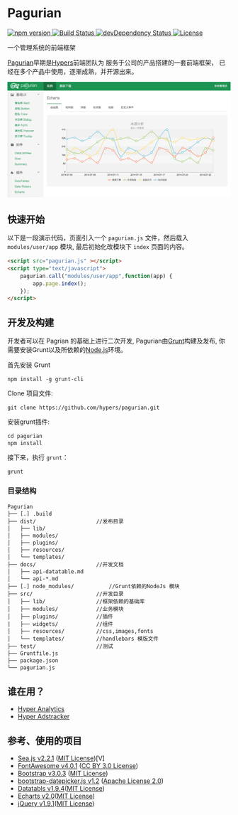 # Pagurian
[![npm version](https://img.shields.io/npm/v/pagurian.svg) ](https://www.npmjs.com/package/pagurian)
[![Build Status](https://travis-ci.org/hypers/pagurian.svg?branch=dev) ](https://travis-ci.org/hypers/pagurian)
[![devDependency Status](https://david-dm.org/hypers/pagurian/dev-status.svg) ](https://david-dm.org/hypers/pagurian#info=devDependencies)
[![License](http://img.shields.io/badge/license-MIT-blue.svg?style=flat) ](http://mit-license.org/)



一个管理系统的前端框架

[Pagurian](http://pagurian.com)早期是[Hypers](http://www.hypers.com)前端团队为 服务于公司的产品搭建的一套前端框架， 已经在多个产品中使用，逐渐成熟，并开源出来。

![Pagurian](/src/resources/img/demo.png)

## 快速开始
以下是一段演示代码，页面引入一个 `pagurian.js` 文件，然后载入 `modules/user/app` 模块, 最后初始化改模块下 `index` 页面的内容。

```html
<script src="pagurian.js" ></script>
<script type="text/javascript">
    pagurian.call("modules/user/app",function(app) {
        app.page.index();
    });
</script>
```

## 开发及构建
开发者可以在 Pagrian 的基础上进行二次开发, Pagurian由[Grunt](http://gruntjs.com/)构建及发布, 你需要安装Grunt以及所依赖的[Node.js](http://www.nodejs.org)环境。

首先安装 Grunt

```
npm install -g grunt-cli
```

Clone 项目文件:

```
git clone https://github.com/hypers/pagurian.git
```

安装grunt插件:

```
cd pagurian
npm install
```

接下来，执行 `grunt`：

```
grunt
```

### 目录结构

```
Pagurian
├── [.] .build
├── dist/                   //发布目录
│   ├── lib/
│   ├── modules/
│   ├── plugins/
│   ├── resources/
│   └── templates/
├── docs/                   //开发文档
│   ├── api-datatable.md
│   └── api-*.md
├── [.] node_modules/           //Grunt依赖的NodeJs 模块
├── src/                    //开发目录
│   ├── lib/                //框架依赖的基础库
│   ├── modules/            //业务模块
│   ├── plugins/            //插件
|   ├── widgets/            //组件
│   ├── resources/          //css,images,fonts
│   └── templates/          //handlebars 模版文件
├── test/                   //测试
├── Gruntfile.js
├── package.json
└── pagurian.js
```

## 谁在用？
- [Hyper Analytics](https://analytics.hypers.com.cn)
- [Hyper Adstracker](http://adstracker.hypers.com.cn/)

## 参考、使用的项目
- [Sea.js v2.2.1](https://github.com/seajs/seajs) ([MIT License](https://github.com/seajs/seajs/blob/master/LICENSE.md))[V]
- [FontAwesome v4.0.1](https://github.com/FortAwesome/Font-Awesome/) ([CC BY 3.0 License](http://creativecommons.org/licenses/by/3.0/))
- [Bootstrap v3.0.3](https://github.com/twbs/bootstrap) ([MIT License](https://github.com/twbs/bootstrap/blob/master/LICENSE))
- [bootstrap-datepicker.js v1.2](http://www.eyecon.ro/bootstrap-datepicker/) ([Apache License 2.0](http://www.eyecon.ro/bootstrap-datepicker/js/bootstrap-datepicker.js))
- [Datatabls v1.9.4](http://www.datatables.net/)([MIT License](http://www.datatables.net/license/mit))
- [Echarts v2.0](http://echarts.baidu.com/)([MIT License](https://github.com/ecomfe/echarts/blob/master/LICENSE.txt))
- [jQuery v1.9.1](http://jquery.com/)([MIT License](https://jquery.org/license/))
